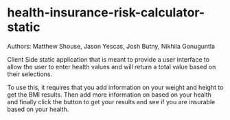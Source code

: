 # health-insurance-risk-calculator-static

Authors: Matthew Shouse, Jason Yescas, Josh Butny, Nikhila Gonuguntla

Client Side static application that is meant to provide a user interface to allow the user to enter health values and will return a total value based on their selections.  

To use this, it requires that you add information on your weight and height to get the BMI results.  Then add more information on based on your health and finally click the button to get your results and see if you are insurable based on your health.  